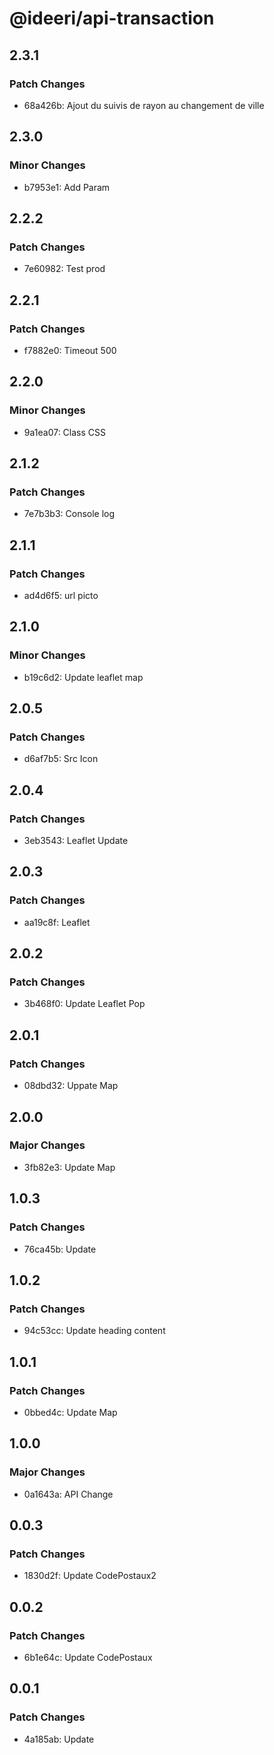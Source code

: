 # @ideeri/api-transaction

## 2.3.1

### Patch Changes

- 68a426b: Ajout du suivis de rayon au changement de ville

## 2.3.0

### Minor Changes

- b7953e1: Add Param

## 2.2.2

### Patch Changes

- 7e60982: Test prod

## 2.2.1

### Patch Changes

- f7882e0: Timeout 500

## 2.2.0

### Minor Changes

- 9a1ea07: Class CSS

## 2.1.2

### Patch Changes

- 7e7b3b3: Console log

## 2.1.1

### Patch Changes

- ad4d6f5: url picto

## 2.1.0

### Minor Changes

- b19c6d2: Update leaflet map

## 2.0.5

### Patch Changes

- d6af7b5: Src Icon

## 2.0.4

### Patch Changes

- 3eb3543: Leaflet Update

## 2.0.3

### Patch Changes

- aa19c8f: Leaflet

## 2.0.2

### Patch Changes

- 3b468f0: Update Leaflet Pop

## 2.0.1

### Patch Changes

- 08dbd32: Uppate Map

## 2.0.0

### Major Changes

- 3fb82e3: Update Map

## 1.0.3

### Patch Changes

- 76ca45b: Update

## 1.0.2

### Patch Changes

- 94c53cc: Update heading content

## 1.0.1

### Patch Changes

- 0bbed4c: Update Map

## 1.0.0

### Major Changes

- 0a1643a: API Change

## 0.0.3

### Patch Changes

- 1830d2f: Update CodePostaux2

## 0.0.2

### Patch Changes

- 6b1e64c: Update CodePostaux

## 0.0.1

### Patch Changes

- 4a185ab: Update
